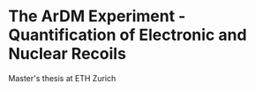 # The ArDM Experiment - Quantification of Electronic and Nuclear Recoils

Master's thesis at ETH Zurich
